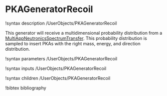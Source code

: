 # PKAGeneratorRecoil

!syntax description /UserObjects/PKAGeneratorRecoil

This generator will receive a multidimensional probability distribution from a
[MultiAppNeutronicsSpectrumTransfer](/MultiAppNeutronicsSpectrumTransfer.md).
This probability distribution is sampled to insert PKAs with the right mass,
energy, and direction distribution.

!syntax parameters /UserObjects/PKAGeneratorRecoil

!syntax inputs /UserObjects/PKAGeneratorRecoil

!syntax children /UserObjects/PKAGeneratorRecoil

!bibtex bibliography
